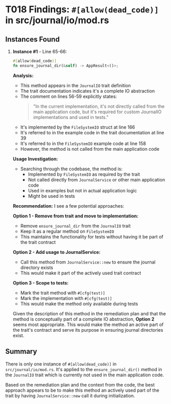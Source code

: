 # T018 Findings: `#[allow(dead_code)]` in src/journal/io/mod.rs

## Instances Found

1. **Instance #1** - Line 65-66:
   ```rust
   #[allow(dead_code)]
   fn ensure_journal_dir(&self) -> AppResult<()>;
   ```

   **Analysis:**
   - This method appears in the `JournalIO` trait definition
   - The trait documentation indicates it's a complete IO abstraction
   - The comment on lines 56-59 explicitly states:
     > "In the current implementation, it's not directly called from the main application code, but it's required for custom JournalIO implementations and used in tests."
   - It's implemented by the `FileSystemIO` struct at line 166
   - It's referred to in the example code in the trait documentation at line 39
   - It's referred to in the `FileSystemIO` example code at line 158
   - However, the method is not called from the main application code

   **Usage Investigation:**
   - Searching through the codebase, the method is:
     - Implemented by `FileSystemIO` as required by the trait
     - Not called directly from `JournalService` or other main application code
     - Used in examples but not in actual application logic
     - Might be used in tests

   **Recommendation:**
   I see a few potential approaches:
   
   **Option 1 - Remove from trait and move to implementation:**
   - Remove `ensure_journal_dir` from the `JournalIO` trait
   - Keep it as a regular method on `FileSystemIO`
   - This maintains the functionality for tests without having it be part of the trait contract

   **Option 2 - Add usage to JournalService:**
   - Call this method from `JournalService::new` to ensure the journal directory exists
   - This would make it part of the actively used trait contract

   **Option 3 - Scope to tests:**
   - Mark the trait method with `#[cfg(test)]`
   - Mark the implementation with `#[cfg(test)]`
   - This would make the method only available during tests

   Given the description of this method in the remediation plan and that the method is conceptually part of a complete IO abstraction, **Option 2** seems most appropriate. This would make the method an active part of the trait's contract and serve its purpose in ensuring journal directories exist.

## Summary

There is only one instance of `#[allow(dead_code)]` in `src/journal/io/mod.rs`. It's applied to the `ensure_journal_dir()` method in the `JournalIO` trait which is currently not used in the main application code. 

Based on the remediation plan and the context from the code, the best approach appears to be to make this method an actively used part of the trait by having `JournalService::new` call it during initialization.